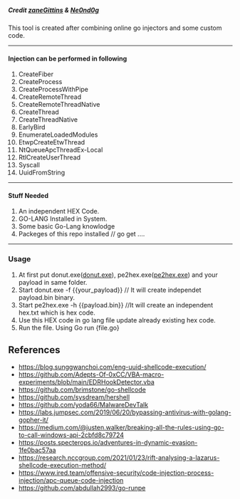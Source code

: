 <h5>Credit <a href="https://github.com/zaneGittins/go-inject">zaneGittins</a> & <a href="https://github.com/Ne0nd0g/go-shellcode/tree/master/cmd"> Ne0nd0g </a></h5>
This tool is created after combining online go injectors and some custom code.<hr>

<h4>Injection can be performed in following</h4>
<ol>
  <li>CreateFiber </li>
  <li>CreateProcess </li>
  <li>CreateProcessWithPipe </li>
  <li>CreateRemoteThread </li>
  <li>CreateRemoteThreadNative </li>
  <li>CreateThread </li>
  <li>CreateThreadNative </li>
  <li>EarlyBird </li>
  <li>EnumerateLoadedModules </li>
  <li>EtwpCreateEtwThread </li>
  <li>NtQueueApcThreadEx-Local </li>
  <li>RtlCreateUserThread </li>
  <li>Syscall </li>
  <li>UuidFromString </li>
  </ol>
 <hr>
<h4>Stuff Needed</h4>
<ol>
  <li>An independent HEX Code. </li>
  <li>GO-LANG Installed in System. </li>
  <li>Some basic Go-Lang knowlodge</li>
  <li>Packeges of this repo installed // go get ....</li>
  </ol>
  <hr>
  <h3>Usage</h3>
<ol>
  <li>At first put donut.exe(<a href="https://github.com/Jhangju/portable-executable-2-hex-code/blob/main/donut.exe">donut.exe</a>), pe2hex.exe(<a href="https://github.com/Jhangju/portable-executable-2-hex-code/blob/main/pe2hex/pe2hex/bin/Debug/pe2hex.exe">pe2hex.exe</a>) and your payload in same folder. </li>
  <li>Start donut.exe -f {{your_payload}} // It will create independet payload.bin binary.</li>
  <li>Start pe2hex.exe -h {{payload.bin}} //It will create an independent hex.txt which is hex code.</li>
  <li>Use this HEX code in go lang file update already existing hex code.</li>
  <li>Run the file. Using Go run {file.go}</li>
  </ol>


## References
* https://blog.sunggwanchoi.com/eng-uuid-shellcode-execution/
* https://github.com/Adepts-Of-0xCC/VBA-macro-experiments/blob/main/EDRHookDetector.vba
* https://github.com/brimstone/go-shellcode
* https://github.com/sysdream/hershell
* https://github.com/yoda66/MalwareDevTalk
* https://labs.jumpsec.com/2019/06/20/bypassing-antivirus-with-golang-gopher-it/
* https://medium.com/@justen.walker/breaking-all-the-rules-using-go-to-call-windows-api-2cbfd8c79724
* https://posts.specterops.io/adventures-in-dynamic-evasion-1fe0bac57aa
* https://research.nccgroup.com/2021/01/23/rift-analysing-a-lazarus-shellcode-execution-method/
* https://www.ired.team/offensive-security/code-injection-process-injection/apc-queue-code-injection
* https://github.com/abdullah2993/go-runpe
